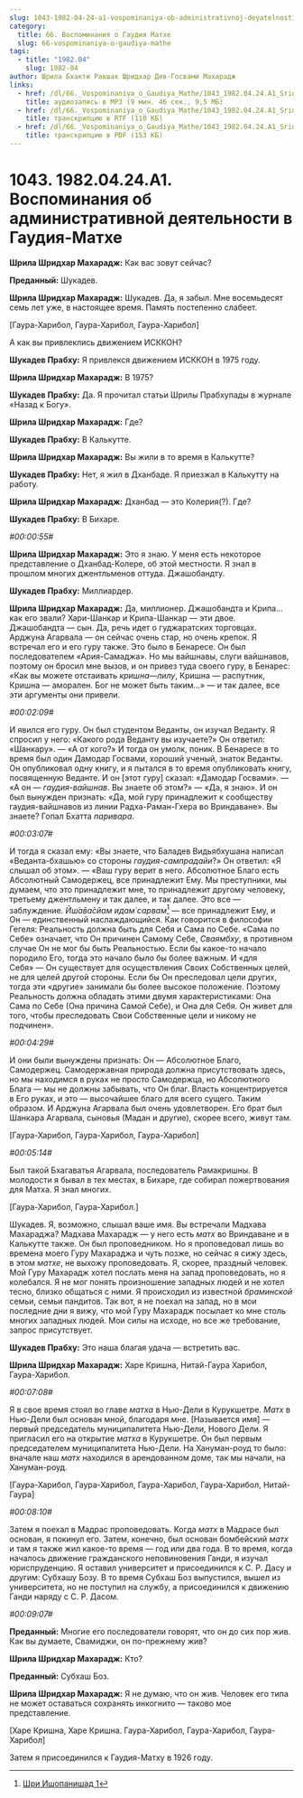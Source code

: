 ```yaml
---
slug: 1043-1982-04-24-a1-vospominaniya-ob-administrativnoj-deyatelnosti-v-gaudiya-mathe
category:
  title: 66. Воспоминания о Гаудия Матхе
  slug: 66-vospominaniya-o-gaudiya-mathe
tags:
  - title: "1982.04"
    slug: 1982-04
author: Шрила Бхакти Ракшак Шридхар Дев-Госвами Махарадж
links:
  - href: /dl/66._Vospominaniya_o_Gaudiya_Mathe/1043_1982.04.24.A1_SridharMj_Vospominanija_ob_administrativnoj_dejatelnosti_v_Gaudija-Mathe.mp3
    title: аудиозапись в MP3 (9 мин. 46 сек., 9,5 МБ)
  - href: /dl/66._Vospominaniya_o_Gaudiya_Mathe/1043_1982.04.24.A1_SridharMj_Vospominanija_ob_administrativnoj_dejatelnosti_v_Gaudija-Mathe.rtf
    title: транскрипцию в RTF (110 КБ)
  - href: /dl/66._Vospominaniya_o_Gaudiya_Mathe/1043_1982.04.24.A1_SridharMj_Vospominanija_ob_administrativnoj_dejatelnosti_v_Gaudija-Mathe.pdf
    title: транскрипцию в PDF (153 КБ)
---
```


# 1043. 1982.04.24.A1. Воспоминания об административной деятельности в Гаудия-Матхе

**Шрила Шридхар Махарадж:** Как вас зовут сейчас?

**Преданный:** Шукадев.

**Шрила Шридхар Махарадж:** Шукадев. Да, я забыл. Мне восемьдесят семь лет уже, в настоящее время. Память постепенно слабеет.

[Гаура-Харибол, Гаура-Харибол, Гаура-Харибол]

А как вы привлеклись движением ИСККОН?

**Шукадев Прабху:** Я привлекся движением ИСККОН в 1975 году.

**Шрила Шридхар Махарадж:** В 1975?

**Шукадев Прабху:** Да. Я прочитал статьи Шрилы Прабхупады в журнале «Назад к Богу».

**Шрила Шридхар Махарадж:** Где?

**Шукадев Прабху:** В Калькутте.

**Шрила Шридхар Махарадж:** Вы жили в то время в Калькутте?

**Шукадев Прабху:** Нет, я жил в Дханбаде. Я приезжал в Калькутту на работу.

**Шрила Шридхар Махарадж:** Дханбад — это Колерия(?). Где?

**Шукадев Прабху:** В Бихаре.

*#00:00:55#*

**Шрила Шридхар Махарадж:** Это я знаю. У меня есть некоторое представление о Дханбад-Колере, об этой местности. Я знал в прошлом многих джентльменов оттуда. Джашобандту.

**Шукадев Прабху:** Миллиардер.

**Шрила Шридхар Махарадж:** Да, миллионер. Джашобандта и Крипа… как его звали? Хари-Шанкар и Крипа-Шанкар — эти двое. Джашобандта — сын. Да, речь идет о гуджаратских торговцах. Арджуна Агарвала — он сейчас очень стар, но очень крепок. Я встречал его и его гуру также. Это было в Бенаресе. Он был последователем «Ария-Самаджа». Но мы вайшнавы, слуги вайшнавов, поэтому он бросил мне вызов, и он привез туда своего гуру, в Бенарес: «Как вы можете отстаивать *кришна*—*лилу*, Кришна — распутник, Кришна — аморален. Бог не может быть таким…» — и так далее, все эти аргументы они привели.

*#00:02:09#*

И явился его гуру. Он был студентом Веданты, он изучал Веданту. Я спросил у него: «Какого рода Веданту вы изучаете?» Он ответил: «Шанкару». — «А от кого?» И тогда он умолк, поник. В Бенаресе в то время был один Дамодар Госвами, хороший ученый, знаток Веданты. Он опубликовал одну книгу, и я пытался в то время опубликовать книгу, посвященную Веданте. И он [этот гуру] сказал: «Дамодар Госвами». — «А он — *гаудия-вайшнав*. Вы знаете об этом?» — «Да, я знаю». И он был вынужден признать: «Да, мой гуру принадлежит к сообществу гаудия-вайшнавов из линии Радха-Раман-Гхера во Вриндаване». Вы знаете? Гопал Бхатта *паривара*.

*#00:03:07#*

И тогда я сказал ему: «Вы знаете, что Баладев Видьябхушана написал «Веданта-бхашью» со стороны *гаудия-сампрадайи*?» Он ответил: «Я слышал об этом». — «Ваш гуру верит в него. Абсолютное Благо есть Абсолютный Самодержец, все принадлежит Ему. Мы преступники, мы думаем, что это принадлежит мне, то принадлежит другому человеку, третьему джентльмену и так далее, и так далее. Это все — заблуждение. *Ӣш́а̄ва̄сйам идам̇ сарвам̇*[^_ftn1] — все принадлежит Ему, и Он — единственный наслаждающийся. Как говорится в философии Гегеля: Реальность должна быть для Себя и Сама по Себе. «Сама по Себе» означает, что Он причинен Самому Себе, *Сваямбху*, в противном случае Он не мог бы быть Реальностью. Если бы какое-то начало породило Его, тогда это начало было бы более важным. И «для Себя» — Он существует для осуществления Своих Собственных целей, не для целей другой стороны. Если бы Он преследовал цели других, тогда эти «другие» занимали бы более высокое положение. Поэтому Реальность должна обладать этими двумя характеристиками: Она Сама по Себе (Она причина Самой Себе), и Она для Себя. Он живет для того, чтобы преследовать Свои Собственные цели и никому не подчинен».

*#00:04:29#*

И они были вынуждены признать: Он — Абсолютное Благо, Самодержец. Самодержавная природа должна присутствовать здесь, но мы находимся в руках не просто Самодержца, но Абсолютного Блага — мы не должны забывать, что Он благ. Власть концентрируется в Его руках, и это — высочайшее благо для всего сущего. Таким образом. И Арджуна Агарвала был очень удовлетворен. Его брат был Шанкара Агарвала, сыновья (Мадан и другие), скорее всего, живут там.

[Гаура-Харибол, Гаура-Харибол, Гаура-Харибол]

*#00:05:14#*

Был такой Бхагаватья Агарвала, последователь Рамакришны. В молодости я бывал в тех местах, в Бихаре, где собирал пожертвования для Матха. Я знал многих.

[Гаура-Харибол, Гаура-Харибол.]

Шукадев. Я, возможно, слышал ваше имя. Вы встречали Мадхава Махараджа? Мадхава Махарадж — у него есть *матх* во Вриндаване и в Калькутте также. Он был проповедником. Но я проповедовал лишь во времена моего Гуру Махараджа и чуть позже, но сейчас я сижу здесь, в этом *матхе*, не выхожу проповедовать. Я, скорее, праздный человек. Мой Гуру Махарадж хотел послать меня на запад проповедовать, но я колебался. Я не мог понять произношение западных людей и не хотел тесно, близко общаться с ними. Я происходил из известной *браминской* семьи, семьи пандитов. Так вот, я не поехал на запад, но в мои последние дни я вижу, что мой Гуру Махарадж посылает ко мне столь многих западных людей. Мои силы на исходе, но все же требование, запрос присутствует.

**Шукадев Прабху:** Это наша благая удача — встретить вас.

**Шрила Шридхар Махарадж:** Харе Кришна, Нитай-Гаура Харибол, Гаура-Харибол.

*#00:07:08#*

Я в свое время стоял во главе *матха* в Нью-Дели в Курукшетре. *Матх* в Нью-Дели был основан мной, благодаря мне. [Называется имя] — первый председатель муниципалитета Нью-Дели, Нового Дели. Я пригласил его на открытие *матха* в Курукшетре. Он был первым председателем муниципалитета Нью-Дели. На Хануман-роуд то было: вначале наш *матх* находился в арендованном доме, так мы начали, на Хануман-роуд.

[Гаура-Харибол, Гаура-Харибол, Гаура-Харибол, Гаура-Харибол, Нитай-Гаура]

*#00:08:10#*

Затем я поехал в Мадрас проповедовать. Когда *матх* в Мадрасе был основан, я покинул его. Затем, конечно, был основан бомбейский *матх* и там я также жил какое-то время — год или два года. В то время, когда началось движение гражданского неповиновения Ганди, я изучал юриспруденцию. Я оставил университет и присоединился к С. Р. Дасу и другим: Субхашу Бозу. В то время Субхаш Боз выпустился, вышел из университета, но не поступил на службу, а присоединился к движению Ганди наряду с С. Р. Дасом.

*#00:09:07#*

**Преданный:** Многие его последователи говорят, что он до сих пор жив. Как вы думаете, Свамиджи, он по-прежнему жив?

**Шрила Шридхар Махарадж:** Кто?

**Преданный:** Субхаш Боз.

**Шрила Шридхар Махарадж:** Я не думаю, что он жив. Человек его типа не может оставаться сохранять инкогнито — таково мое представление.

[Харе Кришна, Харе Кришна. Гаура-Харибол, Гаура-Харибол, Гаура-Харибол]

Затем я присоединился к Гаудия-Матху в 1926 году.



[^_ftn1]: [Шри Ишопанишад 1](../notes/shri-ishopanishad/shri-ishopanishad-1.md)
